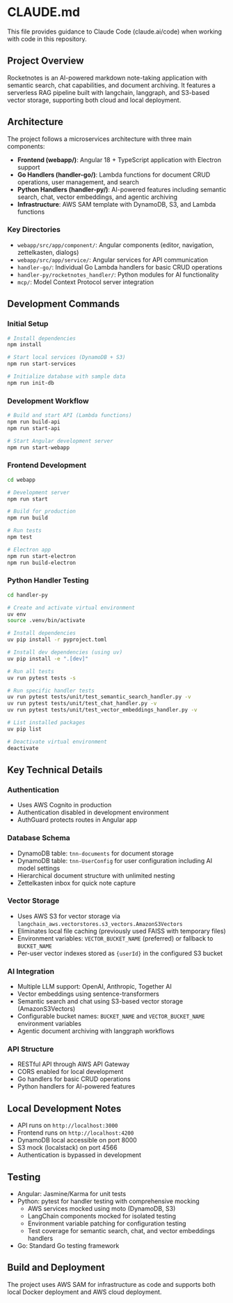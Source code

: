 # CLAUDE.md

This file provides guidance to Claude Code (claude.ai/code) when working with code in this repository.

## Project Overview

Rocketnotes is an AI-powered markdown note-taking application with semantic search, chat capabilities, and document archiving. It features a serverless RAG pipeline built with langchain, langgraph, and S3-based vector storage, supporting both cloud and local deployment.

## Architecture

The project follows a microservices architecture with three main components:

- **Frontend (webapp/)**: Angular 18 + TypeScript application with Electron support
- **Go Handlers (handler-go/)**: Lambda functions for document CRUD operations, user management, and search
- **Python Handlers (handler-py/)**: AI-powered features including semantic search, chat, vector embeddings, and agentic archiving
- **Infrastructure**: AWS SAM template with DynamoDB, S3, and Lambda functions

### Key Directories

- `webapp/src/app/component/`: Angular components (editor, navigation, zettelkasten, dialogs)
- `webapp/src/app/service/`: Angular services for API communication
- `handler-go/`: Individual Go Lambda handlers for basic CRUD operations
- `handler-py/rocketnotes_handler/`: Python modules for AI functionality
- `mcp/`: Model Context Protocol server integration

## Development Commands

### Initial Setup
```bash
# Install dependencies
npm install

# Start local services (DynamoDB + S3)
npm run start-services

# Initialize database with sample data
npm run init-db
```

### Development Workflow
```bash
# Build and start API (Lambda functions)
npm run build-api
npm run start-api

# Start Angular development server
npm run start-webapp
```

### Frontend Development
```bash
cd webapp

# Development server
npm run start

# Build for production
npm run build

# Run tests
npm test

# Electron app
npm run start-electron
npm run build-electron
```

### Python Handler Testing
```bash
cd handler-py

# Create and activate virtual environment
uv env
source .venv/bin/activate

# Install dependencies
uv pip install -r pyproject.toml

# Install dev dependencies (using uv)
uv pip install -e ".[dev]"

# Run all tests
uv run pytest tests -s

# Run specific handler tests
uv run pytest tests/unit/test_semantic_search_handler.py -v
uv run pytest tests/unit/test_chat_handler.py -v
uv run pytest tests/unit/test_vector_embeddings_handler.py -v

# List installed packages
uv pip list

# Deactivate virtual environment
deactivate
```

## Key Technical Details

### Authentication
- Uses AWS Cognito in production
- Authentication disabled in development environment
- AuthGuard protects routes in Angular app

### Database Schema
- DynamoDB table: `tnn-documents` for document storage
- DynamoDB table: `tnn-UserConfig` for user configuration including AI model settings
- Hierarchical document structure with unlimited nesting
- Zettelkasten inbox for quick note capture

### Vector Storage
- Uses AWS S3 for vector storage via `langchain_aws.vectorstores.s3_vectors.AmazonS3Vectors`
- Eliminates local file caching (previously used FAISS with temporary files)
- Environment variables: `VECTOR_BUCKET_NAME` (preferred) or fallback to `BUCKET_NAME`
- Per-user vector indexes stored as `{userId}` in the configured S3 bucket

### AI Integration
- Multiple LLM support: OpenAI, Anthropic, Together AI
- Vector embeddings using sentence-transformers
- Semantic search and chat using S3-based vector storage (AmazonS3Vectors)
- Configurable bucket names: `BUCKET_NAME` and `VECTOR_BUCKET_NAME` environment variables
- Agentic document archiving with langgraph workflows

### API Structure
- RESTful API through AWS API Gateway
- CORS enabled for local development
- Go handlers for basic CRUD operations
- Python handlers for AI-powered features

## Local Development Notes

- API runs on `http://localhost:3000`
- Frontend runs on `http://localhost:4200`
- DynamoDB local accessible on port 8000
- S3 mock (localstack) on port 4566
- Authentication is bypassed in development

## Testing

- Angular: Jasmine/Karma for unit tests
- Python: pytest for handler testing with comprehensive mocking
  - AWS services mocked using moto (DynamoDB, S3)
  - LangChain components mocked for isolated testing
  - Environment variable patching for configuration testing
  - Test coverage for semantic search, chat, and vector embeddings handlers
- Go: Standard Go testing framework

## Build and Deployment

The project uses AWS SAM for infrastructure as code and supports both local Docker deployment and AWS cloud deployment.
